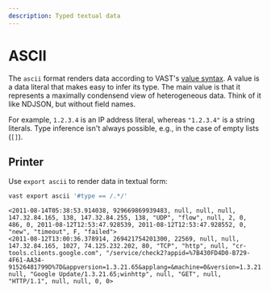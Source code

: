 ```yaml
---
description: Typed textual data
---
```


# ASCII

The `ascii` format renders data according to VAST's [value
syntax][expression-values]. A value is a data literal that makes easy to infer
its type. The main value is that it represents a maximally condensend view of
heterogeneous data. Think of it like NDJSON, but without field names.

[expression-values]: ../expressions.md#values

For example, `1.2.3.4` is an IP address literal, whereas `"1.2.3.4"`
is a string literals. Type inference isn't always possible, e.g., in the case of
empty lists (`[]`).

## Printer

Use `export ascii` to render data in textual form:

```bash
vast export ascii '#type == /.*/'
```

```
<2011-08-14T05:38:53.914038, 929669869939483, null, null, null, 147.32.84.165, 138, 147.32.84.255, 138, "UDP", "flow", null, 2, 0, 486, 0, 2011-08-12T12:53:47.928539, 2011-08-12T12:53:47.928552, 0, "new", "timeout", F, "failed">
<2011-08-12T13:00:36.378914, 269421754201300, 22569, null, null, 147.32.84.165, 1027, 74.125.232.202, 80, "TCP", "http", null, "cr-tools.clients.google.com", "/service/check2?appid=%7B430FD4D0-B729-4F61-AA34-91526481799D%7D&appversion=1.3.21.65&applang=&machine=0&version=1.3.21.65&osversion=5.1&servicepack=Service%20Pack%202", null, "Google Update/1.3.21.65;winhttp", null, "GET", null, "HTTP/1.1", null, null, 0, 0>
```
